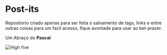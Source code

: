 # Post-its

Repositório criado apenas para ser feita o salvamento de tags, links e entre outras coisas para um facil acesso, fique avontade para usar ao bel-prazer. 

Um Abraço do **Pascal**

![High five](https://media0.giphy.com/media/3oKIPbOaTdyWc8iUWA/giphy.gif?cid=ecf05e47rs0ofj6to2pu57na5agzkmscrtcv0h3zwhypidkq&ep=v1_gifs_search&rid=giphy.gif&ct=g)

